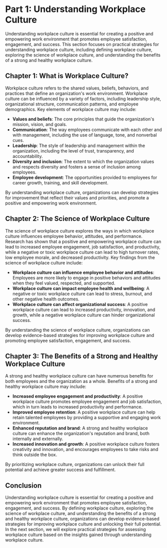 Part 1: Understanding Workplace Culture
=======================================

Understanding workplace culture is essential for creating a positive and empowering work environment that promotes employee satisfaction, engagement, and success. This section focuses on practical strategies for understanding workplace culture, including defining workplace culture, exploring the science of workplace culture, and understanding the benefits of a strong and healthy workplace culture.

Chapter 1: What is Workplace Culture?
-------------------------------------

Workplace culture refers to the shared values, beliefs, behaviors, and practices that define an organization's work environment. Workplace culture can be influenced by a variety of factors, including leadership style, organizational structure, communication patterns, and employee demographics. Key elements of workplace culture may include:

- **Values and beliefs**: The core principles that guide the organization's mission, vision, and goals.
- **Communication**: The way employees communicate with each other and with management, including the use of language, tone, and nonverbal cues.
- **Leadership**: The style of leadership and management within the organization, including the level of trust, transparency, and accountability.
- **Diversity and inclusion**: The extent to which the organization values and respects diversity and fosters a sense of inclusion among employees.
- **Employee development**: The opportunities provided to employees for career growth, training, and skill development.

By understanding workplace culture, organizations can develop strategies for improvement that reflect their values and priorities, and promote a positive and empowering work environment.

Chapter 2: The Science of Workplace Culture
-------------------------------------------

The science of workplace culture explores the ways in which workplace culture influences employee behavior, attitudes, and performance. Research has shown that a positive and empowering workplace culture can lead to increased employee engagement, job satisfaction, and productivity, while a negative or toxic workplace culture can lead to high turnover rates, low employee morale, and decreased productivity. Key findings from the science of workplace culture include:

- **Workplace culture can influence employee behavior and attitudes**: Employees are more likely to engage in positive behaviors and attitudes when they feel valued, respected, and supported.
- **Workplace culture can impact employee health and wellbeing**: A negative or toxic workplace culture can lead to stress, burnout, and other negative health outcomes.
- **Workplace culture can affect organizational success**: A positive workplace culture can lead to increased productivity, innovation, and growth, while a negative workplace culture can hinder organizational success.

By understanding the science of workplace culture, organizations can develop evidence-based strategies for improving workplace culture and promoting employee satisfaction, engagement, and success.

Chapter 3: The Benefits of a Strong and Healthy Workplace Culture
-----------------------------------------------------------------

A strong and healthy workplace culture can have numerous benefits for both employees and the organization as a whole. Benefits of a strong and healthy workplace culture may include:

- **Increased employee engagement and productivity**: A positive workplace culture promotes employee engagement and job satisfaction, which in turn leads to increased productivity and performance.
- **Improved employee retention**: A positive workplace culture can help retain talented employees by providing a supportive and engaging work environment.
- **Enhanced reputation and brand**: A strong and healthy workplace culture can enhance the organization's reputation and brand, both internally and externally.
- **Increased innovation and growth**: A positive workplace culture fosters creativity and innovation, and encourages employees to take risks and think outside the box.

By prioritizing workplace culture, organizations can unlock their full potential and achieve greater success and fulfillment.

Conclusion
----------

Understanding workplace culture is essential for creating a positive and empowering work environment that promotes employee satisfaction, engagement, and success. By defining workplace culture, exploring the science of workplace culture, and understanding the benefits of a strong and healthy workplace culture, organizations can develop evidence-based strategies for improving workplace culture and unlocking their full potential. In the next section, we will explore practical strategies for assessing workplace culture based on the insights gained through understanding workplace culture.
